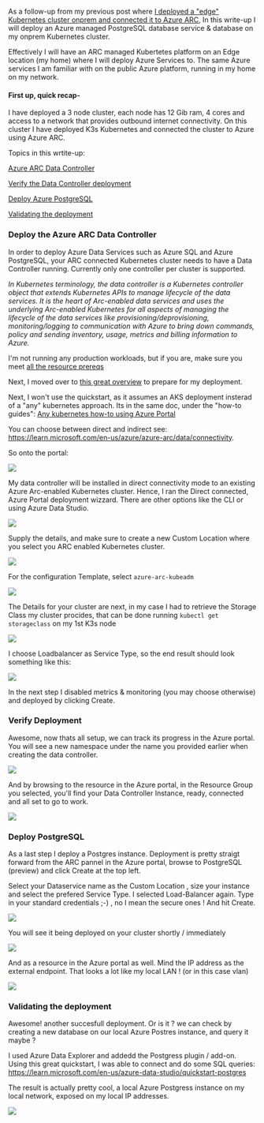 As a follow-up from my previous post where [I deployed a "edge" Kubernetes cluster onprem and connected it to Azure ARC](https://github.com/verboompj/arc_kubernetes/blob/main/arc_enabled_k3s.md), 
In this write-up I will deploy an Azure managed PostgreSQL database service & database on my onprem Kubernetes cluster.

Effectively I will have an ARC managed Kubertetes platform on an Edge location (my home) where I will deploy Azure Services to. The same Azure services I am familiar with on the public Azure platform, running in my home on my network. 

#### First up, quick recap- 

I have deployed a 3 node cluster, each node has 12 Gib ram, 4 cores and access to a network that provides outbound internet connectivity. On this cluster I have deployed K3s Kubernetes and connected the cluster to Azure using Azure ARC.

Topics in this wrtite-up: 

[Azure ARC Data Controller](https://github.com/verboompj/arc_kubernetes/blob/main/Azure_DC.md#1-deploy-the-azure-data-controller) 

[Verify the Data Controller deployment](https://github.com/verboompj/arc_kubernetes/blob/main/Azure_DC.md#verify-deployment)

[Deploy Azure PostgreSQL](https://github.com/verboompj/arc_kubernetes/blob/main/Azure_DC.md#deploy-postgresql)

[Validating the deployment](https://github.com/verboompj/arc_kubernetes/blob/main/Azure_DC.md#validating-the-deployment)



### Deploy the Azure ARC Data Controller

In order to deploy Azure Data Services such as Azure SQL and Azure PostgreSQL, your ARC connected Kubernetes cluster needs to have a Data Controller running. Currently only one controller per cluster is supported. 

_In Kubernetes terminology, the data controller is a Kubernetes controller object that extends Kubernetes APIs to manage lifecycle of the data services. It is the heart of Arc-enabled data services and uses the underlying Arc-enabled Kubernetes for all aspects of managing the lifecycle of the data services like provisioning/deprovisioning, monitoring/logging to communication with Azure to bring down commands, policy and sending inventory, usage, metrics and billing information to Azure._

I'm not running any production workloads, but if you are, make sure you meet [all the resource prereqs](https://learn.microsoft.com/en-us/azure/azure-arc/data/sizing-guidance#minimum-deployment-requirements)

Next, I moved over to [this great overview](https://learn.microsoft.com/en-us/azure/azure-arc/data/plan-azure-arc-data-services#deployment-steps) to prepare for my deployment. 

Next, I won't use the quickstart, as it assumes an AKS deployment insterad of a "any" kubernetes approach. 
Its in the same doc, under the "how-to guides": [Any kubernetes how-to using Azure Portal](https://learn.microsoft.com/en-us/azure/azure-arc/data/create-data-controller-direct-azure-portal)

You can choose between direct and indirect see: https://learn.microsoft.com/en-us/azure/azure-arc/data/connectivity.

So onto the portal: 

![](https://github.com/verboompj/arc_kubernetes/blob/main/pictures/portaldata.png)

My data controller will be installed in direct connectivity mode to an existing Azure Arc-enabled Kubernetes cluster. Hence, I ran the Direct connected, Azure Portal deployment wizzard. There are other options like the CLI or using Azure Data Studio. 

![](https://github.com/verboompj/arc_kubernetes/blob/main/pictures/arcdc.png)

Supply the details, and make sure to create a new Custom Location where you select you ARC enabled Kubernetes cluster.

![](https://github.com/verboompj/arc_kubernetes/blob/main/pictures/detailscontroller.png)

For the configuration Template, select `azure-arc-kubeadm`

![](https://github.com/verboompj/arc_kubernetes/blob/main/pictures/kubeconfig.png)

The Details for your cluster are next, in my case I had to retrieve the Storage Class my cluster procides, that can be done running `kubectl get storageclass` on my 1st K3s node

![](https://github.com/verboompj/arc_kubernetes/blob/main/pictures/storageclassk3s.png)

I choose Loadbalancer as Service Type, so the end result should look something like this:

![](https://github.com/verboompj/arc_kubernetes/blob/main/pictures/kubedetailsarc.png)

In the next step I disabled metrics & monitoring (you may choose otherwise) and deployed by clicking Create. 

### Verify Deployment

Awesome, now thats all setup, we can track its progress in the Azure portal. You will see a new namespace under the name you provided earlier when creating the data controller.

![](https://github.com/verboompj/arc_kubernetes/blob/main/pictures/dataservicecomplete.png)

And by browsing to the resource in the Azure portal, in the Resource Group you selected, you'll find your Data Controller Instance, ready, connected and all set to go to work.

![](https://github.com/verboompj/arc_kubernetes/blob/main/pictures/dataconvalidate.png) 

### Deploy PostgreSQL 

As a last step I deploy a Postgres instance. Deployment is pretty straigt forward from the ARC pannel in the Azure portal, browse to PostgreSQL (preview) and click Create at the top left.

Select your Dataservice name as the Custom Location , size your instance and select the prefered Service Type. I selected Load-Balancer again. Type in your standard credentials ;-) , no I mean the secure ones ! And hit Create.

![](https://github.com/verboompj/arc_kubernetes/blob/main/pictures/deploypostgresportal.png)

You will see it being deployed on your cluster shortly / immediately 

![](https://github.com/verboompj/arc_kubernetes/blob/main/pictures/postgresdeploy.png)

And as a resource in the Azure portal as well. Mind the IP address as the external endpoint. That looks a lot like my local LAN ! (or in this case vlan) 

![](https://github.com/verboompj/arc_kubernetes/blob/main/pictures/postgedeployed.png)

### Validating the deployment

Awesome! another succesfull deployment. Or is it ? we can check by creating a new database on our local Azure Postres instance, and query it maybe ? 

I used Azure Data Explorer and addedd the Postgress plugin / add-on. Using this great quickstart, I was able to connect and do some SQL queries: https://learn.microsoft.com/en-us/azure-data-studio/quickstart-postgres

The result is actually pretty cool, a local Azure Postgress instance on my local network, exposed on my local IP addresses. 

![](https://github.com/verboompj/arc_kubernetes/blob/main/pictures/postgresquery.png)


